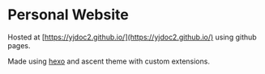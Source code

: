 # Personal Website

Hosted at [https://yjdoc2.github.io/](https://yjdoc2.github.io/) using github pages.

Made using [hexo](https://hexo.io/) and ascent theme with custom extensions.
